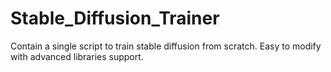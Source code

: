 # Stable_Diffusion_Trainer
Contain a single script to train stable diffusion from scratch. Easy to modify with advanced libraries support.
